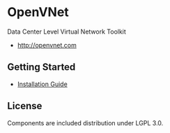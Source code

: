 OpenVNet
========

Data Center Level Virtual Network Toolkit

- http://openvnet.com

Getting Started
---------------

- [Installation Guide](https://github.com/axsh/openvnet/blob/master/InstallGuide.md)

License
-------

Components are included distribution under LGPL 3.0.
